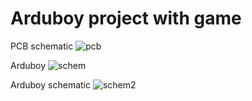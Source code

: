 # Arduboy project with game
PCB schematic
![pcb](https://github.com/y0ukn0wwh0/projeto/blob/main/pcb.png?raw=true)

Arduboy 
![schem](https://github.com/y0ukn0wwh0/projeto/blob/main/schem.jpg?raw=true)

Arduboy schematic
![schem2](https://github.com/y0ukn0wwh0/projeto/blob/main/schem2.png?raw=true)

